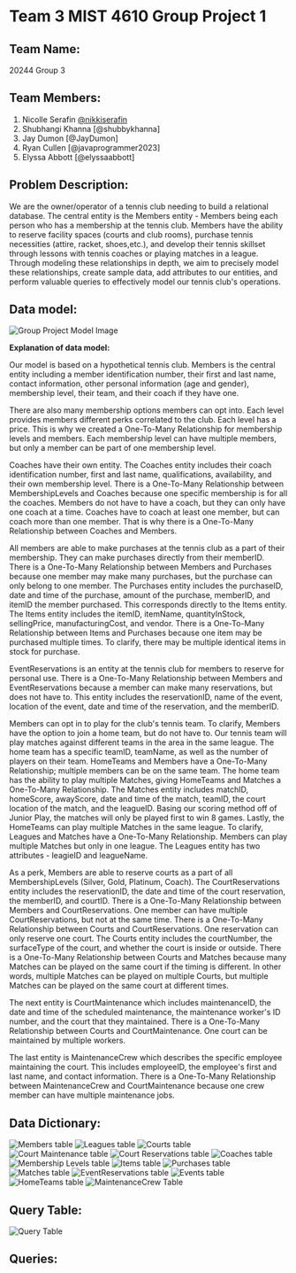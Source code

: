 
# Team 3 MIST 4610 Group Project 1

## Team Name:
20244 Group 3


## Team Members:
1. Nicolle Serafin [@nikkiserafin](url)
2. Shubhangi Khanna [@shubbykhanna]
3. Jay Dumon [@JayDumon]
4. Ryan Cullen [@javaprogrammer2023]
5. Elyssa Abbott [@elyssaabbott]

## Problem Description:
We are the owner/operator of a tennis club needing to build a relational database. The central entity is the Members entity - Members being each person who has a membership at the tennis club. Members have the ability to reserve facility spaces (courts and club rooms), purchase tennis necessities (attire, racket, shoes,etc.), and develop their tennis skillset through lessons with tennis coaches or playing matches in a league. Through modeling these relationships in depth, we aim to precisely model these relationships, create sample data, add attributes to our entities, and perform valuable queries to effectively model our tennis club's operations.

## Data model:
![Group Project Model Image](https://github.com/nikkiserafin/MIST4610-Project1/assets/163012574/1ea26718-c30b-4d62-b94c-475faada199f)

**Explanation of data model:**

Our model is based on a hypothetical tennis club. Members is the central entity including a member identification number, their first and last name, contact information, other personal information (age and gender), membership level, their team, and their coach if they have one.

There are also many membership options members can opt into. Each level provides members different perks correlated to the club. Each level has a price. This is why we created a One-To-Many Relationship for membership levels and members. Each membership level can have multiple members, but only a member can be part of one membership level.

Coaches have their own entity. The Coaches entity includes their coach identification number, first and last name, qualifications, availability, and their own membership level. There is a One-To-Many Relationship between MembershipLevels and Coaches because one specific membership is for all the coaches. Members do not have to have a coach, but they can only have one coach at a time. Coaches have to coach at least one member, but can coach more than one member. That is why there is a One-To-Many Relationship between Coaches and Members.

All members are able to make purchases at the tennis club as a part of their membership. They can make purchases directly from their memberID. There is a One-To-Many Relationship between Members and Purchases because one member may make many purchases, but the purchase can only belong to one member. The Purchases entity includes the purchaseID, date and time of the purchase, amount of the purchase, memberID, and itemID the member purchased. This corresponds directly to the Items entity. The Items entity includes the itemID, itemName, quantityInStock, sellingPrice, manufacturingCost, and vendor. There is a One-To-Many Relationship between Items and Purchases because one item may be purchased multiple times. To clarify, there may be multiple identical items in stock for purchase.

EventReservations is an entity at the tennis club for members to reserve for personal use. There is a One-To-Many Relationship between Members and EventReservations because a member can make many reservations, but does not have to. This entity includes the reservationID, name of the event, location of the event, date and time of the reservation, and the memberID.

Members can opt in to play for the club's tennis team. To clarify, Members have the option to join a home team, but do not have to. Our tennis team will play matches against different teams in the area in the same league. The home team has a specific teamID, teamName, as well as the number of players on their team. HomeTeams and Members have a One-To-Many Relationship; multiple members can be on the same team. The home team has the ability to play multiple Matches, giving HomeTeams and Matches a One-To-Many Relationship. The Matches entity includes matchID, homeScore, awayScore, date and time of the match, teamID, the court location of the match, and the leagueID. Basing our scoring method off of Junior Play, the matches will only be played first to win 8 games. Lastly, the HomeTeams can play multiple Matches in the same league. To clarify, Leagues and Matches have a One-To-Many Relationship. Members can play multiple Matches but only in one league. The Leagues entity has two attributes - leagieID and leagueName.

As a perk, Members are able to reserve courts as a part of all MembershipLevels (Silver, Gold, Platinum, Coach). The CourtReservations entity includes the reservationID, the date and time of the court reservation, the memberID, and courtID. There is a One-To-Many Relationship between Members and CourtReservations. One member can have multiple CourtReservations, but not at the same time. There is a One-To-Many Relationship between Courts and CourtReservations. One reservation can only reserve one court. The Courts entity includes the courtNumber, the surfaceType of the court, and whether the court is inside or outside. There is a One-To-Many Relationship between Courts and Matches because many Matches can be played on the same court if the timing is different. In other words, multiple Matches can be played on multiple Courts, but multiple Matches can be played on the same court at different times.

The next entity is CourtMaintenance which includes maintenanceID, the date and time of the scheduled maintenance, the maintenance worker's ID number, and the court that they maintained. There is a One-To-Many Relationship between Courts and CourtMaintenance. One court can be maintained by multiple workers.

The last entity is MaintenanceCrew which describes the specific employee maintaining the court. This includes employeeID, the employee's first and last name, and contact information. There is a One-To-Many Relationship between MaintenanceCrew and CourtMaintenance because one crew member can have multiple maintenance jobs.

## Data Dictionary:
![Members table](https://github.com/nikkiserafin/MIST4610-Project1/assets/163012574/06a7d2f8-411b-47b5-aafa-da1465008b7f)
![Leagues table](https://github.com/nikkiserafin/MIST4610-Project1/assets/163012574/b46e97e5-62d2-4c15-8e73-13315c3ecb5e)
![Courts table](https://github.com/nikkiserafin/MIST4610-Project1/assets/163012574/57699473-73ff-4e55-b76e-887c0aa5e0fc)
![Court Maintenance table](https://github.com/nikkiserafin/MIST4610-Project1/assets/163012574/43ada01d-7d38-4d46-892a-7e95f4435a0c)
![Court Reservations table](https://github.com/nikkiserafin/MIST4610-Project1/assets/163012574/a3ff9178-d71a-4e9d-b8d9-72a1a880ae33)
![Coaches table](https://github.com/nikkiserafin/MIST4610-Project1/assets/163012574/238b2c79-c5ab-4f76-9f0d-d27cfe0d173d)
![Membership Levels table](https://github.com/nikkiserafin/MIST4610-Project1/assets/163012574/2d829218-83d5-459f-967b-af165622f6a5)
![Items table](https://github.com/nikkiserafin/MIST4610-Project1/assets/163012574/0151b343-dfc0-4833-9578-c11c3ddbc0d2)
![Purchases table](https://github.com/nikkiserafin/MIST4610-Project1/assets/163012574/2067895a-5772-4dc1-9da3-9e282530d943)
![Matches table](https://github.com/nikkiserafin/MIST4610-Project1/assets/163012574/a0d3d0f1-203c-4374-856f-2dc99c4d23b9)
![EventReservations table](https://github.com/nikkiserafin/MIST4610-Project1/assets/163012574/27e4e316-499e-4d97-b2ad-065f30f1fc84)
![Events table](https://github.com/nikkiserafin/MIST4610-Project1/assets/163012574/2c0f9832-8f93-4b17-8408-b2e86a40282d)
![HomeTeams table](https://github.com/nikkiserafin/MIST4610-Project1/assets/163012574/8e2d8803-2426-4edb-8c13-862b0f605d44)
![MaintenanceCrew Table](https://github.com/nikkiserafin/MIST4610-Project1/assets/163012574/8c944b87-02c4-42f4-971e-4be65e781230)

## Query Table:
![Query Table](https://github.com/nikkiserafin/MIST4610-Project1/assets/163012574/c9938534-5ad8-4735-abf8-77d722572c53)

## Queries:


